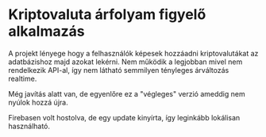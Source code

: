 <h1>Kriptovaluta árfolyam figyelő alkalmazás</h1>

A projekt lényege hogy a felhasználók képesek hozzáadni kriptovalutákat az adatbázishoz majd azokat lekérni. Nem működik a legjobban mivel nem rendelkezik API-al, így nem látható semmilyen tényleges árváltozás realtime.

Még javítás alatt van, de egyenlőre ez a "végleges" verzió ameddig nem nyúlok hozzá újra.

Firebasen volt hostolva, de egy update kinyírta, így leginkább lokálisan használható.
